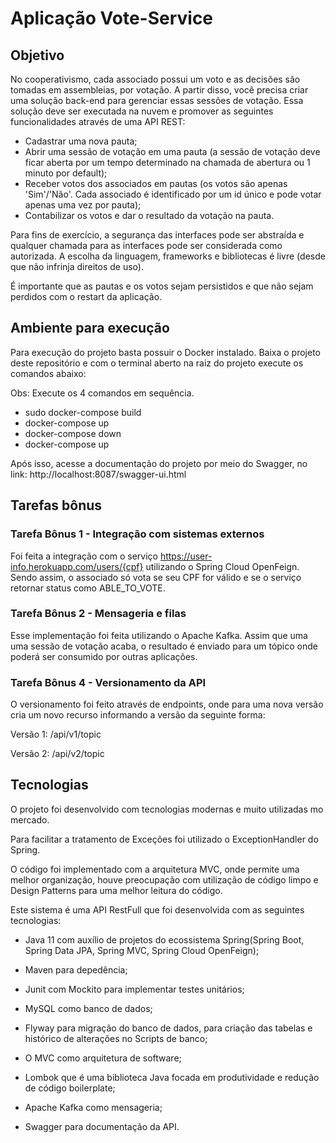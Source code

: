 # Aplicação Vote-Service

## Objetivo

No cooperativismo, cada associado possui um voto e as decisões são tomadas em assembleias, por votação. A partir disso, você precisa criar uma solução back-end para gerenciar essas sessões de votação. Essa solução deve ser executada na nuvem e promover as seguintes funcionalidades através de uma API REST:
- Cadastrar uma nova pauta;
- Abrir uma sessão de votação em uma pauta (a sessão de votação deve ficar aberta por um tempo determinado na chamada de abertura ou 1 minuto por default);
- Receber votos dos associados em pautas (os votos são apenas 'Sim'/'Não'. Cada associado é identificado por um id único e pode votar apenas uma vez por pauta);
- Contabilizar os votos e dar o resultado da votação na pauta.

Para fins de exercício, a segurança das interfaces pode ser abstraída e qualquer chamada para as interfaces pode ser considerada como autorizada. A escolha da linguagem, frameworks e bibliotecas é livre (desde que não infrinja direitos de uso).

É importante que as pautas e os votos sejam persistidos e que não sejam perdidos com o restart da aplicação.

## Ambiente para execução

Para execução do projeto basta possuir o Docker instalado.
Baixa o projeto deste repositório e com o terminal aberto na raiz do projeto execute os comandos abaixo:

Obs: Execute os 4 comandos em sequência.

- sudo docker-compose build
- docker-compose up
- docker-compose down
- docker-compose up

Após isso, acesse a documentação do projeto por meio do Swagger, no link: http://localhost:8087/swagger-ui.html



## Tarefas bônus

### Tarefa Bônus 1 - Integração com sistemas externos

Foi feita a integração com o serviço https://user-info.herokuapp.com/users/{cpf} utilizando o Spring Cloud OpenFeign. Sendo assim, o associado só vota se seu CPF for válido e se o serviço retornar status como ABLE_TO_VOTE.

### Tarefa Bônus 2 - Mensageria e filas

Esse implementação foi feita utilizando o Apache Kafka. Assim que uma uma sessão de votação acaba, o resultado é enviado para um tópico onde poderá ser consumido por outras aplicações.

### Tarefa Bônus 4 - Versionamento da API

O versionamento foi feito através de endpoints, onde para uma nova versão cria um novo recurso informando a versão da seguinte forma: 

Versão 1: /api/v1/topic

Versão 2: /api/v2/topic

## Tecnologias

O projeto foi desenvolvido com tecnologias modernas e muito utilizadas mo mercado.

Para facilitar a tratamento de Exceções foi utilizado o ExceptionHandler do Spring.

O código foi implementado com a arquitetura MVC, onde permite uma melhor organização, houve preocupação com utilização de código limpo e Design Patterns para uma melhor leitura do código.

Este sistema é uma API RestFull que foi desenvolvida com as seguintes tecnologias:


- Java 11 com auxílio de projetos do ecossistema Spring(Spring Boot, Spring Data JPA, Spring MVC, Spring Cloud OpenFeign);


- Maven para depedência;


- Junit com Mockito para implementar testes unitários;


- MySQL como banco de dados;


- Flyway para migração do banco de dados, para criação das tabelas e histórico de alterações no Scripts de banco;


- O MVC como arquitetura de software;


- Lombok que é uma biblioteca Java focada em produtividade e redução de código boilerplate;


- Apache Kafka como mensageria;


- Swagger para documentação da API.